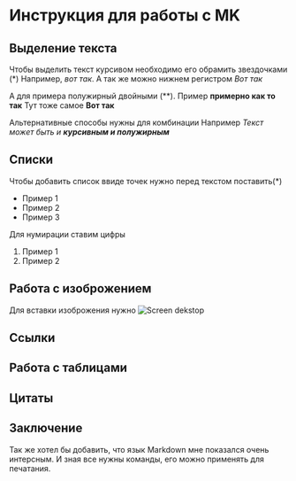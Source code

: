 # Инструкция для работы с MK

## Выделение текста 

Чтобы выделить текст курсивом необходимо его обрамить звездочками (*) Например, *вот так*. А так же можно нижнем регистром _Вот так_

А для примера полужирный двойными (**). Пример **примерно как то так**
Тут тоже самое __Вот так__

Альтернативные способы нужны для комбинации Например
_Текст может быть и **курсивным и полужирным**_

## Списки

Чтобы добавить список ввиде точек нужно перед текстом поставить(*)
* Пример 1
* Пример 2
* Пример 3

Для нумирации ставим цифры 
1. Пример 1
2. Пример 2

## Работа с изоброжением 

Для вставки изоброжения нужно
![Screen dekstop](Screen1.png)

## Ссылки 


## Работа с таблицами 

## Цитаты 

## Заключение

Так же хотел бы добавить, что язык Markdown мне показался очень интерсным. И зная все нужны команды, его можно применять для печатания.